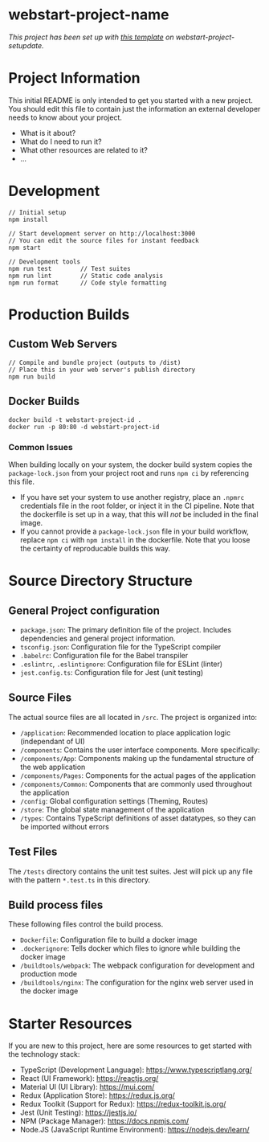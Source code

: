 # webstart-project-name
*This project has been set up with [this template](webstart-template-url) on webstart-project-setupdate.*

# Project Information
This initial README is only intended to get you started with a new project. 
You should edit this file to contain just the information an external developer needs to know about your project.
- What is it about?
- What do I need to run it?
- What other resources are related to it?
- ...

# Development
```
// Initial setup
npm install

// Start development server on http://localhost:3000
// You can edit the source files for instant feedback
npm start

// Development tools
npm run test        // Test suites
npm run lint        // Static code analysis
npm run format      // Code style formatting
```

# Production Builds
## Custom Web Servers
```
// Compile and bundle project (outputs to /dist)
// Place this in your web server's publish directory
npm run build
```

## Docker Builds
```
docker build -t webstart-project-id .
docker run -p 80:80 -d webstart-project-id
```

### Common Issues
When building locally on your system, the docker build system copies the `package-lock.json` from your project root and runs `npm ci` by referencing this file. 
- If you have set your system to use another registry, place an `.npmrc` credentials file in the root folder, or inject it in the CI pipeline. Note that the dockerfile is set up in a way, that this will *not* be included in the final image.
- If you cannot provide a `package-lock.json` file in your build workflow, replace `npm ci` with `npm install` in the dockerfile. Note that you loose the certainty of reproducable builds this way.

# Source Directory Structure
## General Project configuration
- `package.json`: The primary definition file of the project. Includes dependencies and general project information.
- `tsconfig.json`: Configuration file for the TypeScript compiler
- `.babelrc`: Configuration file for the Babel transpiler
- `.eslintrc`, `.eslintignore`: Configuration file for ESLint (linter)
- `jest.config.ts`: Configuration file for Jest (unit testing)

## Source Files
The actual source files are all located in `/src`. The project is organized into:
- `/application`: Recommended location to place application logic (independant of UI)
- `/components`: Contains the user interface components. More specifically:
- `/components/App`: Components making up the fundamental structure of the web application 
- `/components/Pages`: Components for the actual pages of the application
- `/components/Common`: Components that are commonly used throughout the application
- `/config`: Global configuration settings (Theming, Routes)
- `/store`: The global state management of the application
- `/types`: Contains TypeScript definitions of asset datatypes, so they can be imported without errors

## Test Files
The `/tests` directory contains the unit test suites. Jest will pick up any file with the pattern `*.test.ts` in this directory.

## Build process files
These following files control the build process.
- `Dockerfile`: Configuration file to build a docker image
- `.dockerignore`: Tells docker which files to ignore while building the docker image
- `/buildtools/webpack`: The webpack configuration for development and production mode
- `/buildtools/nginx`: The configuration for the nginx web server used in the docker image

# Starter Resources
If you are new to this project, here are some resources to get started with the technology stack:
- TypeScript (Development Language): https://www.typescriptlang.org/
- React (UI Framework): https://reactjs.org/
- Material UI (UI Library): https://mui.com/
- Redux (Application Store): https://redux.js.org/
- Redux Toolkit (Support for Redux): https://redux-toolkit.js.org/
- Jest (Unit Testing): https://jestjs.io/
- NPM (Package Manager): https://docs.npmjs.com/
- Node.JS (JavaScript Runtime Environment): https://nodejs.dev/learn/